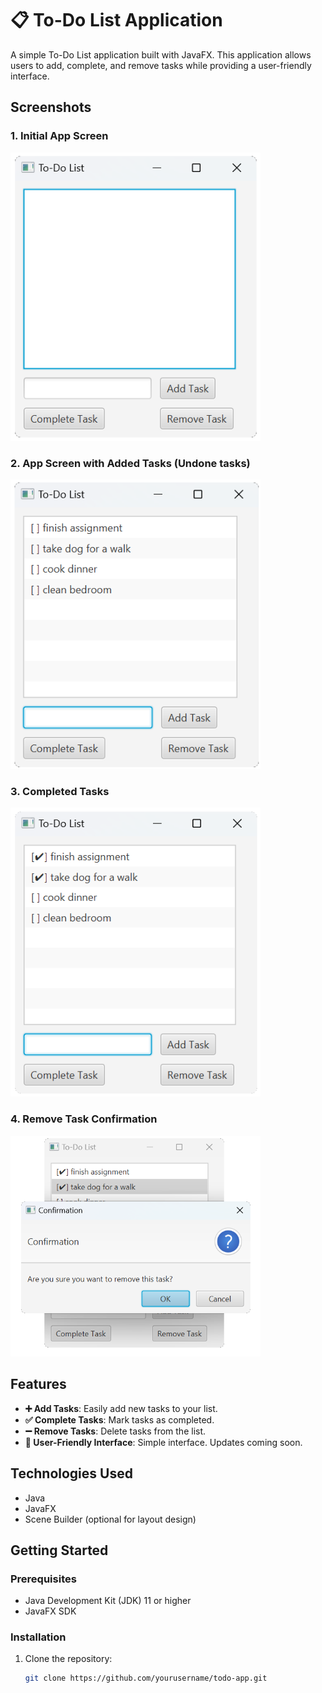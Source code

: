 # 📋 To-Do List Application

A simple To-Do List application built with JavaFX. This application allows users to add, complete, and remove tasks while providing a user-friendly interface.

## Screenshots

### 1. Initial App Screen
<img src="images/Untitled.png" alt="Main Page Without Tasks" width="400"/>

### 2. App Screen with Added Tasks (Undone tasks)
<img src="images/Untitled1.png" alt="Main Page With Added Tasks" width="400"/>

### 3. Completed Tasks
<img src="images/Untitled2.png" alt="Completed Tasks" width="400"/>

### 4. Remove Task Confirmation
<img src="images/Untitled3.png" alt="Remove Task Prompt" width="400"/>

## Features

- **➕ Add Tasks**: Easily add new tasks to your list.
- **✅ Complete Tasks**: Mark tasks as completed.
- **➖ Remove Tasks**: Delete tasks from the list.
- **📱 User-Friendly Interface**: Simple interface. Updates coming soon.

## Technologies Used

- Java
- JavaFX
- Scene Builder (optional for layout design)

## Getting Started

### Prerequisites

- Java Development Kit (JDK) 11 or higher
- JavaFX SDK

### Installation

1. Clone the repository:

   ```bash
   git clone https://github.com/yourusername/todo-app.git
   ```